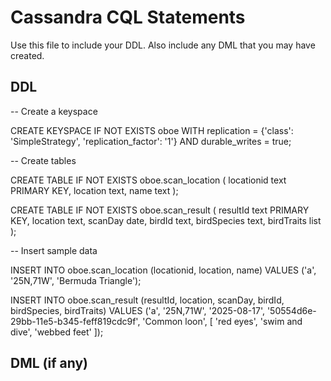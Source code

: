 # Cassandra CQL Statements

Use this file to include your DDL.  Also include any DML that you may have created.


## DDL

-- Create a keyspace

CREATE KEYSPACE IF NOT EXISTS oboe WITH replication = {'class': 'SimpleStrategy', 'replication_factor': '1'}  AND durable_writes = true;

-- Create tables

CREATE TABLE IF NOT EXISTS oboe.scan_location (
    locationid text PRIMARY KEY,
    location text,
    name text
);

CREATE TABLE IF NOT EXISTS oboe.scan_result (
    resultId text PRIMARY KEY,
    location text,
    scanDay date,
    birdId text,
    birdSpecies text,
    birdTraits list<text>
);

-- Insert sample data

INSERT INTO oboe.scan_location
(locationid, location, name)
VALUES ('a', '25N,71W', 'Bermuda Triangle');

INSERT INTO oboe.scan_result
(resultId, location, scanDay, birdId, birdSpecies, birdTraits)
VALUES ('a', '25N,71W', '2025-08-17', '50554d6e-29bb-11e5-b345-feff819cdc9f', 'Common loon', [ 'red eyes', 'swim and dive', 'webbed feet' ]);

## DML (if any)
